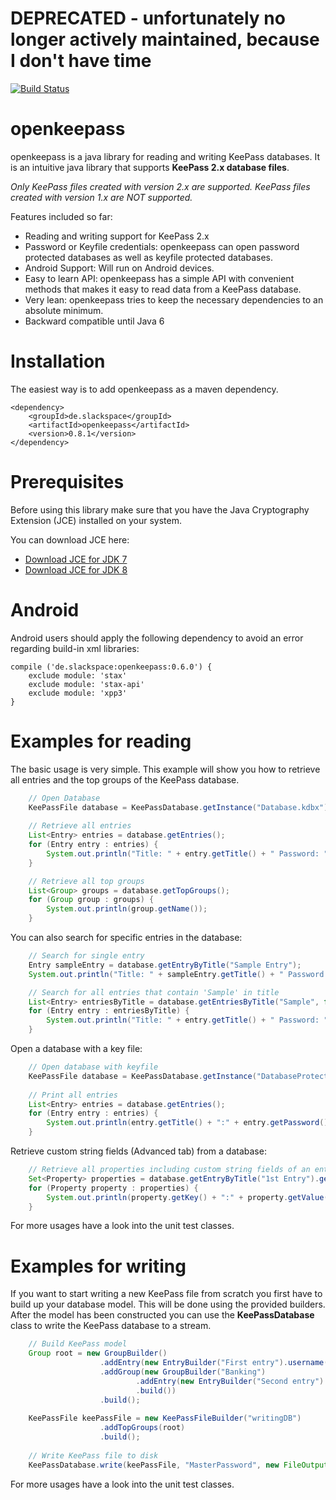 # **DEPRECATED** - unfortunately no longer actively maintained, because I don't have time

[![Build Status](https://travis-ci.org/cternes/openkeepass.svg?branch=master)](https://travis-ci.org/cternes/openkeepass)

openkeepass
===========

openkeepass is a java library for reading and writing KeePass databases. It is an intuitive java library that supports **KeePass 2.x database files**.  

*Only KeePass files created with version 2.x are supported. KeePass files created with version 1.x are NOT supported.* 

Features included so far:

- Reading and writing support for KeePass 2.x
- Password or Keyfile credentials: openkeepass can open password protected databases as well as keyfile protected databases.
- Android Support: Will run on Android devices.
- Easy to learn API: openkeepass has a simple API with convenient methods that makes it easy to read data from a KeePass database.
- Very lean: openkeepass tries to keep the necessary dependencies to an absolute minimum.
- Backward compatible until Java 6

Installation
=============

The easiest way is to add openkeepass as a maven dependency. 

	<dependency>
	    <groupId>de.slackspace</groupId>
    	<artifactId>openkeepass</artifactId>
	    <version>0.8.1</version>
	</dependency>

Prerequisites
=============

Before using this library make sure that you have the Java Cryptography Extension (JCE) installed on your system. 

You can download JCE here:

- [Download JCE for JDK 7](http://www.oracle.com/technetwork/java/embedded/embedded-se/downloads/jce-7-download-432124.html)
- [Download JCE for JDK 8](http://www.oracle.com/technetwork/java/javase/downloads/jce8-download-2133166.html)

Android
=============

Android users should apply the following dependency to avoid an error regarding build-in xml libraries:

    compile ('de.slackspace:openkeepass:0.6.0') {
        exclude module: 'stax'
        exclude module: 'stax-api'
        exclude module: 'xpp3'
    }

Examples for reading
=============

The basic usage is very simple. This example will show you how to retrieve all entries and the top groups of the KeePass database.  

```java
    // Open Database
	KeePassFile database = KeePassDatabase.getInstance("Database.kdbx").openDatabase("MasterPassword");
		
	// Retrieve all entries
	List<Entry> entries = database.getEntries();
	for (Entry entry : entries) {
		System.out.println("Title: " + entry.getTitle() + " Password: " + entry.getPassword());
	}

	// Retrieve all top groups
	List<Group> groups = database.getTopGroups();
	for (Group group : groups) {
		System.out.println(group.getName());
	}
```

You can also search for specific entries in the database:

```java
	// Search for single entry
	Entry sampleEntry = database.getEntryByTitle("Sample Entry");
	System.out.println("Title: " + sampleEntry.getTitle() + " Password: " + sampleEntry.getPassword());

	// Search for all entries that contain 'Sample' in title
	List<Entry> entriesByTitle = database.getEntriesByTitle("Sample", false);
	for (Entry entry : entriesByTitle) {
		System.out.println("Title: " + entry.getTitle() + " Password: " + entry.getPassword());
	}
```

Open a database with a key file:

```java
	// Open database with keyfile
	KeePassFile database = KeePassDatabase.getInstance("DatabaseProtectedByKeyfile.kdbx").openDatabase(new File("Keyfile.key"));
		
	// Print all entries		
	List<Entry> entries = database.getEntries();
	for (Entry entry : entries) {
		System.out.println(entry.getTitle() + ":" + entry.getPassword());
	}
```

Retrieve custom string fields (Advanced tab) from a database:

```java		
	// Retrieve all properties including custom string fields of an entry
	Set<Property> properties = database.getEntryByTitle("1st Entry").getProperties();
	for (Property property : properties) {
		System.out.println(property.getKey() + ":" + property.getValue());
	}
```
	
For more usages have a look into the unit test classes.
	
Examples for writing
=============
	
If you want to start writing a new KeePass file from scratch you first have to build up your database model. This will be done using the provided builders.
After the model has been constructed you can use the __KeePassDatabase__ class to write the KeePass database to a stream.

```java	
	// Build KeePass model
	Group root = new GroupBuilder()
					.addEntry(new EntryBuilder("First entry").username("Peter").password("Peters secret").build())
					.addGroup(new GroupBuilder("Banking")
							.addEntry(new EntryBuilder("Second entry").username("Paul").password("secret").build())
							.build())
					.build();
				
	KeePassFile keePassFile = new KeePassFileBuilder("writingDB")
					.addTopGroups(root)
					.build();
				
	// Write KeePass file to disk
	KeePassDatabase.write(keePassFile, "MasterPassword", new FileOutputStream("Database.kdbx"));
```
	
For more usages have a look into the unit test classes.
